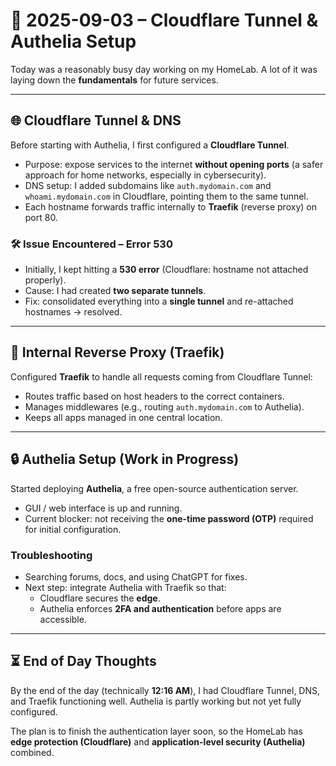 # 🧾 2025-09-03 – Cloudflare Tunnel & Authelia Setup

Today was a reasonably busy day working on my HomeLab. A lot of it was laying down the **fundamentals** for future services.

---

## 🌐 Cloudflare Tunnel & DNS

Before starting with Authelia, I first configured a **Cloudflare Tunnel**.  
- Purpose: expose services to the internet **without opening ports** (a safer approach for home networks, especially in cybersecurity).  
- DNS setup: I added subdomains like `auth.mydomain.com` and `whoami.mydomain.com` in Cloudflare, pointing them to the same tunnel.  
- Each hostname forwards traffic internally to **Traefik** (reverse proxy) on port 80.

### 🛠 Issue Encountered – Error 530
- Initially, I kept hitting a **530 error** (Cloudflare: hostname not attached properly).  
- Cause: I had created **two separate tunnels**.  
- Fix: consolidated everything into a **single tunnel** and re-attached hostnames → resolved.

---

## 🔀 Internal Reverse Proxy (Traefik)

Configured **Traefik** to handle all requests coming from Cloudflare Tunnel:  
- Routes traffic based on host headers to the correct containers.  
- Manages middlewares (e.g., routing `auth.mydomain.com` to Authelia).  
- Keeps all apps managed in one central location.

---

## 🔒 Authelia Setup (Work in Progress)

Started deploying **Authelia**, a free open-source authentication server.  
- GUI / web interface is up and running.  
- Current blocker: not receiving the **one-time password (OTP)** required for initial configuration.  

### Troubleshooting
- Searching forums, docs, and using ChatGPT for fixes.  
- Next step: integrate Authelia with Traefik so that:  
  - Cloudflare secures the **edge**.  
  - Authelia enforces **2FA and authentication** before apps are accessible.  

---

## ⏳ End of Day Thoughts

By the end of the day (technically **12:16 AM**), I had Cloudflare Tunnel, DNS, and Traefik functioning well. Authelia is partly working but not yet fully configured.  

The plan is to finish the authentication layer soon, so the HomeLab has **edge protection (Cloudflare)** and **application-level security (Authelia)** combined.
